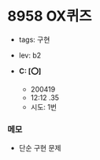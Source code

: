 # 8958 OX퀴즈
 - tags: 구현
 - lev: b2

- **C: [:o:]**
  - 200419
  - 12:12 .35
  - 시도: 1번

### 메모
 - 단순 구현 문제
